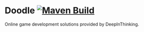 # Doodle [![Maven Build](https://github.com/deepinthinking/doodle/actions/workflows/maven.yml/badge.svg)](https://github.com/deepinthinking/doodle/actions/workflows/maven.yml)
Online game development solutions provided by DeepInThinking.

